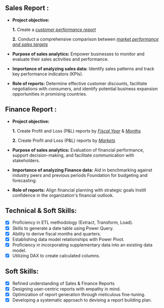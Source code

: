 ## Sales Report :


- **Project objective:** 

    **1.** Create a _[customer performance report](https://github.com/samarita22/Excel-Sales-Analytics/blob/main/Customer%20Sales%20Performance%20report.pdf)_ 

    **2.** Conduct a comprehensive comparison between _[market performance and sales targets](https://github.com/samarita22/Excel-Sales-Analytics/blob/main/Market%20performance%20vs%20target%20report.pdf)_

- **Purpose of sales analytics:** Empower businesses to monitor and evaluate their sales activities and performance.

- **Importance of analyzing sales data:** Identify sales patterns and track key performance indicators (KPIs).

- **Role of reports:** Determine effective customer discounts, facilitate negotiations with consumers, and identify potential business expansion opportunities in promising countries.


## Finance Report :

- **Project objective:** 

    **1.** Create Profit and Loss (P&L) reports by _[Fiscal Year](https://github.com/samarita22/Excel-Sales-Analytics/blob/main/P%20%26%20L%20by%20Fiscal%20Year%20report.pdf)_ & _[Months](https://github.com/samarita22/Excel-Sales-Analytics/blob/main/P%20%26%20L%20by%20Fiscal%20Month%20report.pdf)_ 

   **2.** Create Profit and Loss (P&L) reports by _[Markets](https://github.com/samarita22/Excel-Sales-Analytics/blob/main/P%20%26%20L%20by%20for%20Markets.pdf)_

- **Purpose of sales analytics:** Evaluation of financial performance, support decision-making, and facilitate communication with stakeholders.

- **Importance of analyzing Finance data:** Aid in benchmarking against industry peers and previous periods Foundation for budgeting and forecasting.

- **Role of reports:** Align financial planning with strategic goals Instill confidence in the organization's financial outlook.


## Technical & Soft Skills:
- [x]	Proficiency in ETL methodology (Extract, Transform, Load).
- [x]	Skills to generate a date table using Power Query.
- [x]	Ability to derive fiscal months and quarters.
- [x]	Establishing data model relationships with Power Pivot.
- [x]	Proficiency in incorporating supplementary data into an existing data model.
- [x]	Utilizing DAX to create calculated columns.

## Soft Skills:
- [x]	Refined understanding of Sales & Finance Reports
- [x]	Designing user-centric reports with empathy in mind.
- [x]	Optimization of report generation through meticulous fine-tuning.
- [x]	Developing a systematic approach to devising a report building plan.

